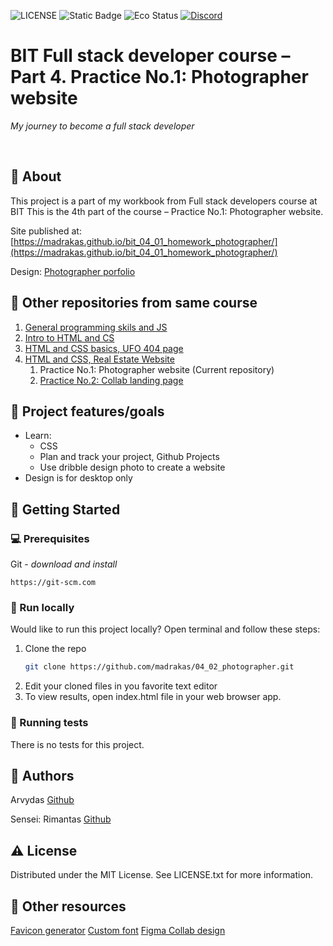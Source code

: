 ![LICENSE](https://img.shields.io/badge/license-MIT-blue.svg?style=flat-square)
![Static Badge](https://img.shields.io/badge/%20Coffe-Free-yellow)
![Eco Status](https://img.shields.io/badge/ECO-Friendly-green.svg)
[![Discord](https://discord.com/api/guilds/571393319201144843/widget.png)](https://discord.gg/dRwW4rw)

# BIT Full stack developer course – Part 4. Practice No.1: Photographer website

_My journey to become a full stack developer_

<br>

## 🌟 About

This project is a part of my workbook from Full stack developers course at BIT This is the 4th part of the course – Practice No.1: Photographer website.

Site published at: [https://madrakas.github.io/bit_04_01_homework_photographer/](https://madrakas.github.io/bit_04_01_homework_photographer/)

Design: [Photographer porfolio](https://dribbble.com/shots/22848649-Webdesign-photographer)


## 🧭 Other repositories from same course
1. [General programming skils and JS](https://github.com/madrakas/bit_01_Intro_to_programming_and_JS/)
2. [Intro to HTML and CS](https://github.com/madrakas/bit_02_Intro_to_html/)
3. [HTML and CSS basics, UFO 404 page](https://github.com/madrakas/bit_03_html-ufo)
4. [HTML and CSS,  Real Estate Website](https://github.com/madrakas/bit_04_html_real_estate/)
    1. Practice No.1: Photographer website (Current repository)
    2. [Practice No.2: Collab landing page](https://github.com/madrakas/bit_04_01_homework_colab/)

## 🎯 Project features/goals

*   Learn:
    *   CSS
    *   Plan and track your project, Github Projects
    *   Use dribble design photo to create a website
*   Design is for desktop only

## 🧰 Getting Started

### 💻 Prerequisites

Git - _download and install_

```
https://git-scm.com
```

### 🏃 Run locally

Would like to run this project locally? Open terminal and follow these steps:

1. Clone the repo
    ```sh
    git clone https://github.com/madrakas/04_02_photographer.git
    ```
2. Edit your cloned files in you favorite text editor
3. To view results, open index.html file in your web browser app.

### 🧪 Running tests

There is no tests for this project.

## 🎅 Authors

Arvydas [Github](https://github.com/madrakas)

Sensei: Rimantas [Github](https://github.com/belauzas)

## ⚠️ License

Distributed under the MIT License. See LICENSE.txt for more information.

## 🔗 Other resources
[Favicon generator](https://realfavicongenerator.net/)
[Custom font](https://fonts.google.com/specimen/Playfair+Display)
[Figma Collab design](https://www.figma.com/file/9mV6rCFOEd1ptuZ4JBovVS/Collab-landing-page-design-(Community)?type=design&node-id=1-971&mode=design)
